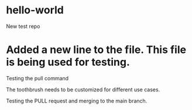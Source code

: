 # hello-world
New test repo

Added a new line to the file. This file is being used for testing.
=======
Testing the pull command

The toothbrush needs to be customized for different use cases.

Testing the PULL request and merging to the main branch.